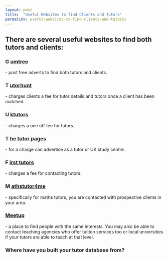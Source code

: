 ```yaml
---
layout: post
title:  "Useful Websites to find Clients and Tutors"
permalink: useful-websites-to-find-clients-and-tutors/
---
```

## There are several useful websites to find both tutors and clients: 

### G [ umtree ](http://www.gumtree.com/)

\- post free adverts to find both tutors and clients. 

### T [ utorhunt ](http://www.tutorhunt.com/)

\- charges clients a fee for tutor details and tutors once a client has been matched. 

### U [ ktutors ](http://www.uktutors.com/)

\- charges a one off fee for tutors. 

### T [ he tutor pages ](http://www.thetutorpages.com/)

\- for a charge can advertise as a tutor or UK study centre. 

### F [ irst tutors ](http://www.firsttutors.com/uk/)

\- charges a fee for contacting tutors. 

### M [ athstutor4me ](http://www.mathstutors4me.co.uk/)

\- specifically for maths tutors, you are contacted with prospective clients in your area. 

### [ Meetup ](http://uk.meetup.com/)

\- a place to find people with the same interests. You may also be able to contact teaching agencies who offer tuition services too or local universities if your tutors are able to teach at that level. 

### Where have you built your tutor database from?
